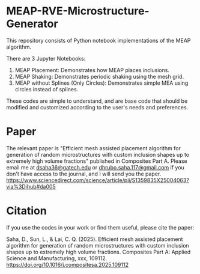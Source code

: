 # MEAP-RVE-Microstructure-Generator
This repository consists of Python notebook implementations of the MEAP algorithm. 

There are 3 Jupyter Notebooks:
1. MEAP Placement: Demonstrates how MEAP places inclusions.
2. MEAP Shaking: Demonstrates periodic shaking using the mesh grid.
3. MEAP without Splines (Only Circles): Demonstrates simple MEA using circles instead of splines.

These codes are simple to understand, and are base code that should be modified and customized according to the user's needs and preferences. 

# Paper 
The relevant paper is "Efficient mesh assisted placement algorithm for generation of random microstructures with custom inclusion shapes up to extremely high volume fractions" published in Composites Part A. Please email me at dsaha36@gatech.edu or dhrubo.saha.117@gmail.com if you don't have access to the journal, and I will send you the paper.
https://www.sciencedirect.com/science/article/pii/S1359835X25004063?via%3Dihub#da005

# Citation
If you use the codes in your work or find them useful, please cite the paper:

Saha, D., Sun, L., & Lai, C. Q. (2025). Efficient mesh assisted placement algorithm for generation of random microstructures with custom inclusion shapes up to extremely high volume fractions. Composites Part A: Applied Science and Manufacturing, xxx, 109112. https://doi.org/10.1016/j.compositesa.2025.109112
